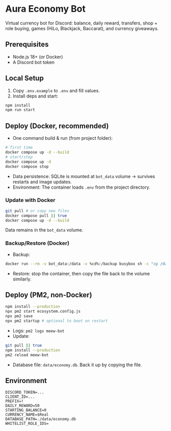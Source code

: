 # Aura Economy Bot

Virtual currency bot for Discord: balance, daily reward, transfers, shop + role buying, games (HiLo, Blackjack, Baccarat), and currency giveaways.

## Prerequisites
- Node.js 18+ (or Docker)
- A Discord bot token

## Local Setup
1. Copy `.env.example` to `.env` and fill values.
2. Install deps and start:
```bash
npm install
npm run start
```

## Deploy (Docker, recommended)
- One command build & run (from project folder):
```bash
# first time
docker compose up -d --build
# start/stop
docker compose up -d
docker compose stop
```
- Data persistence: SQLite is mounted at `bot_data` volume → survives restarts and image updates.
- Environment: The container loads `.env` from the project directory.

### Update with Docker
```bash
git pull # or copy new files
docker compose pull || true
docker compose up -d --build
```
Data remains in the `bot_data` volume.

### Backup/Restore (Docker)
- Backup:
```bash
docker run --rm -v bot_data:/data -v %cd%:/backup busybox sh -c "cp /data/economy.db /backup/economy.db"
```
- Restore: stop the container, then copy the file back to the volume similarly.

## Deploy (PM2, non-Docker)
```bash
npm install --production
npx pm2 start ecosystem.config.js
npx pm2 save
npx pm2 startup # optional to boot on restart
```
- Logs: `pm2 logs meew-bot`
- Update:
```bash
git pull || true
npm install --production
pm2 reload meew-bot
```
- Database file: `data/economy.db`. Back it up by copying the file.

## Environment
```
DISCORD_TOKEN=...
CLIENT_ID=...
PREFIX=!
DAILY_REWARD=50
STARTING_BALANCE=0
CURRENCY_NAME=$Real
DATABASE_PATH=./data/economy.db
WHITELIST_ROLE_IDS=
``` 